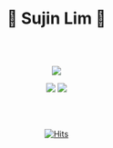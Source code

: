 <div align="center">

# 🐤 Sujin Lim 🐤

<br><br>

![](https://github-profile-summary-cards.vercel.app/api/cards/profile-details?username=suzinlim&theme=dracula)

![](http://github-profile-summary-cards.vercel.app/api/cards/stats?username=suzinlim&theme=dracula)
![](http://github-profile-summary-cards.vercel.app/api/cards/productive-time?username=suzinlim&theme=dracula&utcOffset=8)

<br><br>

[![Hits](https://hits.seeyoufarm.com/api/count/incr/badge.svg?url=https%3A%2F%2Fgithub.com%2Fsuzinlim&count_bg=%23918FE0&title_bg=%23545454&icon=github.svg&icon_color=%23E7E7E7&title=Views&edge_flat=false)](https://hits.seeyoufarm.com)</div>

</div>
<!--
**suzinlim/suzinlim** is a ✨ _special_ ✨ repository because its `README.md` (this file) appears on your GitHub profile.

Here are some ideas to get you started:

- 🔭 I’m currently working on ...
- 🌱 I’m currently learning ...
- 👯 I’m looking to collaborate on ...
- 🤔 I’m looking for help with ...
- 💬 Ask me about ...
- 📫 How to reach me: ...
- 😄 Pronouns: ...
- ⚡ Fun fact: ...
-->
